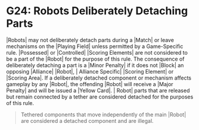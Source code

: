 # G24: Robots Deliberately Detaching Parts

|Robots| may not deliberately detach parts during a |Match| or leave mechanisms
on the |Playing Field| unless permitted by a Game-Specific rule. |Possessed| or
|Controlled| |Scoring Elements| are not considered to be a part of the |Robot|
for the purpose of this rule. The consequence of deliberately detaching a part
is a |Minor Penalty| if it does not |Block| an opposing |Alliance| |Robot|, |
Alliance Specific| |Scoring Element| or |Scoring Area|. If a deliberately
detached component or mechanism affects gameplay by any |Robot|, the offending
|Robot| will receive a |Major Penalty| and will be issued a |Yellow Card|. |
Robot| parts that are released but remain connected by a tether are considered
detached for the purposes of this rule.

> Tethered components that move independently of the main |Robot| are considered
a detached component and are illegal.
